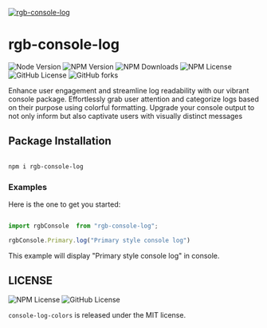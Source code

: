 [![rgb-console-log](https://nodei.co/npm/rgb-console-log.png)](https://nodei.co/npm/rgb-console-log/)

# rgb-console-log

![Node Version](https://img.shields.io/badge/node.js-%3E=_4.0.0-green.svg?style=flat-square)
![NPM Version](https://img.shields.io/npm/v/rgb-console-log)
![NPM Downloads](https://img.shields.io/npm/dm/rgb-console-log)
![NPM License](https://img.shields.io/npm/l/rgb-console-log?logo=npm)
![GitHub License](https://img.shields.io/github/license/md-haroon/rgb-console-log?logo=github)
![GitHub forks](https://img.shields.io/github/forks/md-haroon/rgb-console-log)



Enhance user engagement and streamline log readability with our vibrant console package. Effortlessly grab user attention and categorize logs based on their purpose using colorful formatting. Upgrade your console output to not only inform but also captivate users with visually distinct messages

##  Package Installation 

```bash

npm i rgb-console-log

```

### Examples

 Here is the one to get you started:

```js

import rgbConsole  from "rgb-console-log";

rgbConsole.Primary.log("Primary style console log")

```

This example will display "Primary style console log" in console.


## LICENSE
![NPM License](https://img.shields.io/npm/l/rgb-console-log?logo=npm)
![GitHub License](https://img.shields.io/github/license/md-haroon/rgb-console-log?logo=github)

`console-log-colors` is released under the MIT license.





